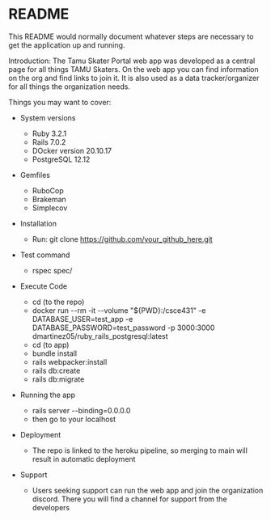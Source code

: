 # README

This README would normally document whatever steps are necessary to get the
application up and running.

Introduction:
The Tamu Skater Portal web app was developed as a central page for all things TAMU Skaters. 
On the web app you can find information on the org and find links to join it. 
It is also used as a data tracker/organizer for all things the organization needs.

Things you may want to cover:

* System versions
  * Ruby 3.2.1
  * Rails 7.0.2
  * DOcker version 20.10.17
  * PostgreSQL 12.12

* Gemfiles
  * RuboCop
  * Brakeman
  * Simplecov

* Installation
  * Run: git clone https://github.com/your_github_here.git 

* Test command
  * rspec spec/

* Execute Code
  * cd (to the repo)
  * docker run --rm -it --volume "${PWD}:/csce431" -e DATABASE_USER=test_app -e DATABASE_PASSWORD=test_password -p 3000:3000 dmartinez05/ruby_rails_postgresql:latest
  * cd (to app)
  * bundle install
  * rails webpacker:install
  * rails db:create 
  * rails db:migrate

* Running the app
  * rails server --binding=0.0.0.0
  * then go to your localhost

* Deployment
  * The repo is linked to the heroku pipeline, so merging to main will result in automatic deployment

* Support
  * Users seeking support can run the web app and join the organization discord. There you will find a channel for support from the developers    

